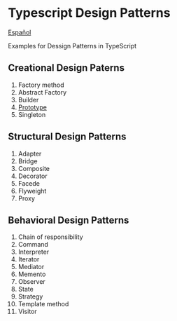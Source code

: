 # Typescript Design Patterns

[Español](README-es.md)

Examples for Dessign Patterns in TypeScript

## Creational Design Paterns

1. Factory method
1. Abstract Factory
1. Builder
1. [Prototype](./designs/creationalPatterns/prototype/README.md)
1. Singleton

## Structural Design Patterns

1. Adapter
1. Bridge
1. Composite
1. Decorator
1. Facede
1. Flyweight
1. Proxy

## Behavioral Design Patterns

1. Chain of responsibility
1. Command
1. Interpreter
1. Iterator
1. Mediator
1. Memento
1. Observer
1. State
1. Strategy
1. Template method
1. Visitor
